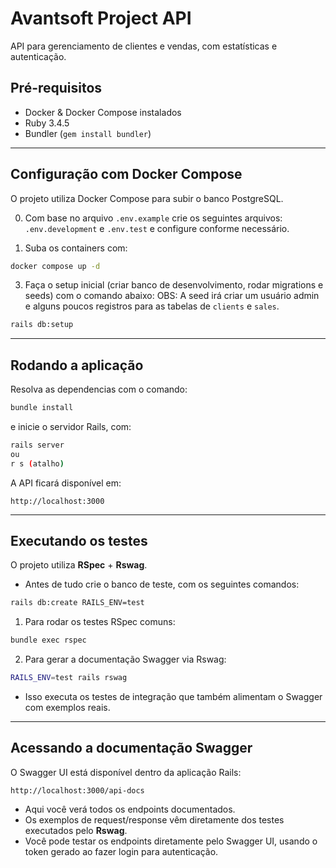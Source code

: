 # Avantsoft Project API

API para gerenciamento de clientes e vendas, com estatísticas e autenticação.

## Pré-requisitos

- Docker & Docker Compose instalados
- Ruby 3.4.5
- Bundler (`gem install bundler`)

---

## Configuração com Docker Compose

O projeto utiliza Docker Compose para subir o banco PostgreSQL.

0. Com base no arquivo `.env.example` crie os seguintes arquivos: `.env.development` e `.env.test` e configure conforme necessário.

1. Suba os containers com:

```bash
docker compose up -d
```

3. Faça o setup inicial (criar banco de desenvolvimento, rodar migrations e seeds) com o comando abaixo:
   OBS: A seed irá criar um usuário admin e alguns poucos registros para as tabelas de `clients` e `sales`.

```bash
rails db:setup
```

---

## Rodando a aplicação

Resolva as dependencias com o comando:

```bash
bundle install
```

e inicie o servidor Rails, com:

```bash
rails server
ou
r s (atalho)
```

A API ficará disponível em:

```
http://localhost:3000
```

---

## Executando os testes

O projeto utiliza **RSpec** + **Rswag**.

- Antes de tudo crie o banco de teste, com os seguintes comandos:

```bash
rails db:create RAILS_ENV=test
```

1. Para rodar os testes RSpec comuns:

```bash
bundle exec rspec
```

2. Para gerar a documentação Swagger via Rswag:

```bash
RAILS_ENV=test rails rswag
```

- Isso executa os testes de integração que também alimentam o Swagger com exemplos reais.

---

## Acessando a documentação Swagger

O Swagger UI está disponível dentro da aplicação Rails:

```
http://localhost:3000/api-docs
```

- Aqui você verá todos os endpoints documentados.
- Os exemplos de request/response vêm diretamente dos testes executados pelo **Rswag**.
- Você pode testar os endpoints diretamente pelo Swagger UI, usando o token gerado ao fazer login para autenticação.
````

